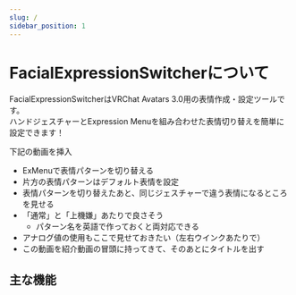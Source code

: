 ```yaml
---
slug: /
sidebar_position: 1
---
```


# FacialExpressionSwitcherについて

FacialExpressionSwitcherはVRChat Avatars 3.0用の表情作成・設定ツールです。  
ハンドジェスチャーとExpression Menuを組み合わせた表情切り替えを簡単に設定できます！

下記の動画を挿入
- ExMenuで表情パターンを切り替える
- 片方の表情パターンはデフォルト表情を設定
- 表情パターンを切り替えたあと、同じジェスチャーで違う表情になるところを見せる
- 「通常」と「上機嫌」あたりで良さそう
    - パターン名を英語で作っておくと両対応できる
- アナログ値の使用もここで見せておきたい（左右ウインクあたりで）
- この動画を紹介動画の冒頭に持ってきて、そのあとにタイトルを出す

## 主な機能

